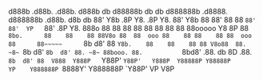 
 d888b   .d88b.   .d88b.   d888b  db      d88888b      db    db d888888b .d8888. d888888b  .d88b.  d8b   db 
88' Y8b .8P  Y8. .8P  Y8. 88' Y8b 88      88'          88    88   `88'   88'  YP   `88'   .8P  Y8. 888o  88 
88      88    88 88    88 88      88      88ooooo      Y8    8P    88    `8bo.      88    88    88 88V8o 88 
88  ooo 88    88 88    88 88  ooo 88      88~~~~~      `8b  d8'    88      `Y8b.    88    88    88 88 V8o88 
88. ~8~ `8b  d8' `8b  d8' 88. ~8~ 88booo. 88.           `8bd8'    .88.   db   8D   .88.   `8b  d8' 88  V888 
 Y888P   `Y88P'   `Y88P'   Y888P  Y88888P Y88888P         YP    Y888888P `8888Y' Y888888P  `Y88P'  VP   V8P 
                                                                                                            
                                                                                                            
